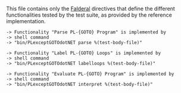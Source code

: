 This file contains only the [Falderal][] directives that define the different
functionalities tested by the test suite, as provided by the reference
implementation.

[Falderal]:     http://catseye.tc/node/Falderal

    -> Functionality "Parse PL-{GOTO} Program" is implemented by
    -> shell command
    -> "bin/PLexceptGOTOdotNET parse %(test-body-file)"

    -> Functionality "Label PL-{GOTO} Loops" is implemented by
    -> shell command
    -> "bin/PLexceptGOTOdotNET labelloops %(test-body-file)"

    -> Functionality "Evaluate PL-{GOTO} Program" is implemented by
    -> shell command
    -> "bin/PLexceptGOTOdotNET interpret %(test-body-file)"

